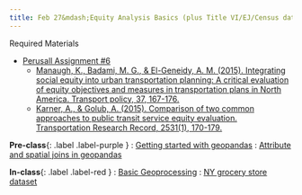 ```yaml
---
title: Feb 27&mdash;Equity Analysis Basics (plus Title VI/EJ/Census data)
---
```


Required Materials
* [Perusall Assignment #6](#)
    * [Manaugh, K., Badami, M. G., & El-Geneidy, A. M. (2015). Integrating social equity into urban transportation planning: A critical evaluation of equity objectives and measures in transportation plans in North America. Transport policy, 37, 167-176.](https://www.sciencedirect.com/science/article/pii/S0967070X14002145)
    * [Karner, A., & Golub, A. (2015). Comparison of two common approaches to public transit service equity evaluation. Transportation Research Record, 2531(1), 170-179.](https://journals.sagepub.com/doi/abs/10.3141/2531-20)

**Pre-class**{: .label .label-purple }
: [Getting started with geopandas](https://geopandas.org/en/stable/getting_started/introduction.html)
: [Attribute and spatial joins in geopandas](https://geopandas.org/en/stable/docs/user_guide/mergingdata.html)

**In-class**{: .label .label-red }
: [Basic Geoprocessing](https://colab.research.google.com/drive/1pxNCgQI9ah2W6XgrSoculE5ZnpUJQO45?usp=sharing)
: [NY grocery store dataset](https://drive.google.com/file/d/1EMS_rk85b23gDaxx2f2R1kTEQKiOi1BP/view?usp=share_link)
